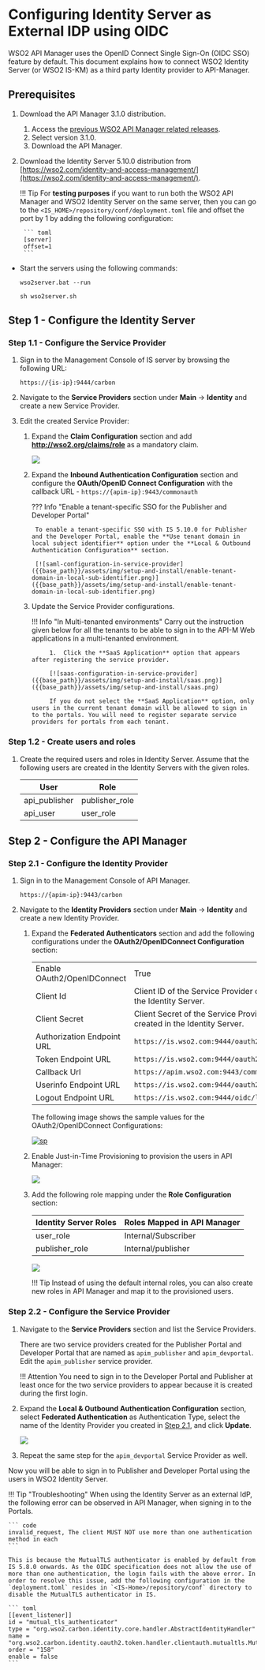 # Configuring Identity Server as External IDP using OIDC

WSO2 API Manager uses the OpenID Connect Single Sign-On (OIDC SSO) feature by default. This document explains how to connect WSO2 Identity Server (or WSO2 IS-KM) as a third party Identity provider to API-Manager.

## Prerequisites

1. Download the API Manager 3.1.0 distribution.
     1. Access the [previous WSO2 API Manager related releases](https://wso2.com/api-management/previous-releases/).
     2. Select version 3.1.0.
     3. Download the API Manager.

2. Download the Identity Server 5.10.0 distribution from [https://wso2.com/identity-and-access-management/](https://wso2.com/identity-and-access-management/).

    !!! Tip
        For **testing purposes** if you want to run both the WSO2 API Manager and WSO2 Identity Server on the same server, then you can go to the `<IS_HOME>/repository/conf/deployment.toml` file and offset the port by 1 by adding the following configuration:

        ``` toml
        [server]
        offset=1
        ```

-   Start the servers using the following commands:
    
    ``` tab="On Windows"
    wso2server.bat --run
    ```
    
    ``` tab="On Linux/Mac OS"
    sh wso2server.sh
    ```

## Step 1 - Configure the Identity Server

### Step 1.1 - Configure the Service Provider

1.  Sign in to the Management Console of IS server by browsing the following URL:  

    ```
    https://{is-ip}:9444/carbon
    ```

2.  Navigate to the **Service Providers** section under **Main** → **Identity** and create a new Service Provider.

3.  Edit the created Service Provider:

    1. Expand the **Claim Configuration** section and add **http://wso2.org/claims/role** as a mandatory claim.

        [![]({{base_path}}/assets/img/setup-and-install/claim-configuration-in-service-provider.png)]({{base_path}}/assets/img/setup-and-install/claim-configuration-in-service-provider.png)

    2. Expand the **Inbound Authentication Configuration** section and configure the **OAuth/OpenID Connect Configuration** with the callback URL - `https://{apim-ip}:9443/commonauth`

        ??? Info "Enable a tenant-specific SSO for the Publisher and Developer Portal"

            To enable a tenant-specific SSO with IS 5.10.0 for Publisher and the Developer Portal, enable the **Use tenant domain in local subject identifier** option under the **Local & Outbound Authentication Configuration** section.

            [![saml-configuration-in-service-provider]({{base_path}}/assets/img/setup-and-install/enable-tenant-domain-in-local-sub-identifier.png)]({{base_path}}/assets/img/setup-and-install/enable-tenant-domain-in-local-sub-identifier.png)

    3. Update the Service Provider configurations.

        !!! Info "In Multi-tenanted environments"
                Carry out the instruction given below for all the tenants to be able to sign in to the API-M Web applications in a multi-tenanted environment.

                1.  Click the **SaaS Application** option that appears after registering the service provider.

                [![saas-configuration-in-service-provider]({{base_path}}/assets/img/setup-and-install/saas.png)]({{base_path}}/assets/img/setup-and-install/saas.png)            

                If you do not select the **SaaS Application** option, only users in the current tenant domain will be allowed to sign in to the portals. You will need to register separate service providers for portals from each tenant.

### Step 1.2 - Create users and roles

1. Create the required users and roles in Identity Server. Assume that the following users are created in the Identity Servers with the given roles.

    <table>
        <thead>
            <tr>
                <th><b>User</b></th>
                <th><b>Role</b></th>
            </tr>
        </thead>
        <tbody>
            <tr>
                <td>api_publisher</td>
                <td>publisher_role</td>
            </tr>
            <tr>
                <td>api_user</td>
                <td>user_role</td>
            </tr>
        </tbody>
    </table>

## Step 2 - Configure the API Manager

<a name="step21"></a>

### Step 2.1 - Configure the Identity Provider

1.  Sign in to the Management Console of API Manager. 

    ```
    https://{apim-ip}:9443/carbon
    ```

2.  Navigate to the **Identity Providers** section under **Main** → **Identity** and create a new Identity Provider.

    1. Expand the **Federated Authenticators** section and add the following configurations under the **OAuth2/OpenIDConnect Configuration** section:

        <table>
            <tbody>
                <tr>
                    <td>Enable OAuth2/OpenIDConnect</td>
                    <td>True</td>
                </tr>
                <tr>
                    <td>Client Id</td>
                    <td>Client ID of the Service Provider created in the Identity Server.</td>
                </tr>
                <tr>
                    <td>Client Secret</td>
                    <td>Client Secret of the Service Provider created in the Identity Server.</td>
                </tr>
                <tr>
                    <td>Authorization Endpoint URL</td>
                    <td><code>https://is.wso2.com:9444/oauth2/authorize</code></td>
                </tr>
                <tr>
                    <td>Token Endpoint URL</td>
                    <td><code>https://is.wso2.com:9444/oauth2/token</code></td>
                </tr>
                <tr>
                    <td>Callback Url</td>
                    <td><code>https://apim.wso2.com:9443/commonauth</code></td>
                </tr>
                <tr>
                    <td>Userinfo Endpoint URL</td>
                    <td><code>https://is.wso2.com:9444/oauth2/userinfo</code></td>
                </tr>
                <tr>
                    <td>Logout Endpoint URL</td>
                    <td><code>https://is.wso2.com:9444/oidc/logout</code></td>
                </tr>
            </tbody>
        </table>

         The following image shows the sample values for the OAuth2/OpenIDConnect Configurations:

         [![sp]({{base_path}}/assets/img/setup-and-install/identity-provider-configuration-for-sso.png)]({{base_path}}/assets/img/setup-and-install/identity-provider-configuration-for-sso.png)

    2.  Enable Just-in-Time Provisioning to provision the users in API Manager: 

        [![]({{base_path}}/assets/img/setup-and-install/jit-provisioning-for-sso.png)]({{base_path}}/assets/img/setup-and-install/jit-provisioning-for-sso.png)

    3.  Add the following role mapping under the **Role Configuration** section:
        <table>
        <thead>
            <tr>
                <th><b>Identity Server Roles</b></th>
                <th><b>Roles Mapped in API Manager</b></th>
            </tr>
        </thead>
        <tbody>
            <tr>
                <td>user_role</td>
                <td>Internal/Subscriber</td>
            </tr>
            <tr>
                <td>publisher_role</td>
                <td>Internal/publisher</td>
            </tr>
        </tbody>
        </table>

         [![]({{base_path}}/assets/img/setup-and-install/role-mapping-for-sso.png)]({{base_path}}/assets/img/setup-and-install/role-mapping-for-sso.png)

        !!! Tip
            Instead of using the default internal roles, you can also create new roles in API Manager and map it to the provisioned users. 

### Step 2.2 - Configure the Service Provider

1.  Navigate to the **Service Providers** section and list the Service Providers. 

     There are two service providers created for the Publisher Portal and Developer Portal that are named as `apim_publisher` and `apim_devportal`. Edit the `apim_publisher` service provider.

    !!! Attention
        You need to sign in to the Developer Portal and Publisher at least once for the two service providers to appear because it is created during the first login.

2.  Expand the **Local & Outbound Authentication Configuration** section, select **Federated Authentication** as Authentication Type, select the name of the Identity Provider you created in <a href="#step21">Step 2.1</a>, and click **Update**. 

    [![]({{base_path}}/assets/img/setup-and-install/local-and-outbound-authentication-configuration-for-sso.png)]({{base_path}}/assets/img/setup-and-install/local-and-outbound-authentication-configuration-for-sso.png)

3.  Repeat the same step for the `apim_devportal` Service Provider as well.

Now you will be able to sign in to Publisher and Developer Portal using the users in WSO2 Identity Server.

!!! Tip "Troubleshooting"
    When using the Identity Server as an external IdP, the following error can be observed in API Manager, when signing in to the Portals. 

    ``` code
    invalid_request, The client MUST NOT use more than one authentication method in each
    ```

    This is because the MutualTLS authenticator is enabled by default from IS 5.8.0 onwards. As the OIDC specification does not allow the use of more than one authentication, the login fails with the above error. In order to resolve this issue, add the following configuration in the `deployment.toml` resides in `<IS-Home>/repository/conf` directory to disable the MutualTLS authenticator in IS.
    
    ``` toml
    [[event_listener]]
    id = "mutual_tls_authenticator"
    type = "org.wso2.carbon.identity.core.handler.AbstractIdentityHandler"
    name = "org.wso2.carbon.identity.oauth2.token.handler.clientauth.mutualtls.MutualTLSClientAuthenticator"
    order = "158"
    enable = false
    ```
